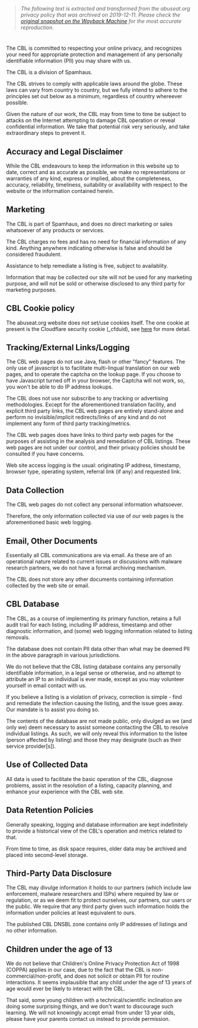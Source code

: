 > *The following text is extracted and transformed from the abuseat.org privacy policy that was archived on 2019-12-11. Please check the [original snapshot on the Wayback Machine](https://web.archive.org/web/20191211180619id_/https%3A//www.abuseat.org/privacy.html) for the most accurate reproduction.*

# 

The CBL is committed to respecting your online privacy, and recognizes your need for appropriate protection and management of any personally identifiable information (PII) you may share with us. 

The CBL is a division of Spamhaus. 

The CBL strives to comply with applicable laws around the globe. These laws can vary from country to country, but we fully intend to adhere to the principles set out below as a minimum, regardless of country whereever possible. 

Given the nature of our work, the CBL may from time to time be subject to attacks on the Internet attempting to damage CBL operation or reveal confidential information. We take that potential risk very seriously, and take extraordinary steps to prevent it. 

## Accuracy and Legal Disclaimer

While the CBL endeavours to keep the information in this website up to date, correct and as accurate as possible, we make no representations or warranties of any kind, express or implied, about the completeness, accuracy, reliability, timeliness, suitability or availability with respect to the website or the information contained herein. 

## Marketing

The CBL is part of Spamhaus, and does no direct marketing or sales whatsoever of any products or services. 

The CBL charges no fees and has no need for financial information of any kind. Anything anywhere indicating otherwise is false and should be considered fraudulent. 

Assistance to help remediate a listing is free, subject to availablity. 

Information that may be collected our site will not be used for any marketing purpose, and will not be sold or otherwise disclosed to any third party for marketing purposes. 

## CBL Cookie policy

The abuseat.org website does not set/use cookies itself. The one cookie at present is the Cloudflare security cookie (_cfduid), see [ here](https://support.cloudflare.com/hc/en-us/articles/200170156-What-does-the-Cloudflare-cfduid-cookie-do-) for more detail. 

## Tracking/External Links/Logging

The CBL web pages do not use Java, flash or other "fancy" features. The only use of javascript is to facilitate multi-lingual translation on our web pages, and to operate the captcha on the lookup page. If you choose to have Javascript turned off in your browser, the Captcha will not work, so, you won't be able to do IP address lookups. 

The CBL does not use nor subscribe to any tracking or advertising methodologies. Except for the aforementioned translation facility, and explicit third party links, the CBL web pages are entirely stand-alone and perform no invisible/implicit redirects/links of any kind and do not implement any form of third party tracking/metrics. 

The CBL web pages does have links to third party web pages for the purposes of assisting in the analysis and remediation of CBL listings. These web pages are not under our control, and their privacy policies should be consulted if you have concerns. 

Web site access logging is the usual: originating IP address, timestamp, browser type, operating system, referral link (if any) and requested link. 

## Data Collection

The CBL web pages do not collect any personal information whatsoever. 

Therefore, the only information collected via use of our web pages is the aforementioned basic web logging. 

## Email, Other Documents

Essentially all CBL communications are via email. As these are of an operational nature related to current issues or discussions with malware research partners, we do not have a formal archiving mechanism. 

The CBL does not store any other documents containing information collected by the web site or email. 

## CBL Database

The CBL, as a course of implementing its primary function, retains a full audit trail for each listing, including IP address, timestamp and other diagnostic information, and (some) web logging information related to listing removals. 

The database does not contain PII data other than what may be deemed PII in the above paragraph in various jurisdictions. 

We do not believe that the CBL listing database contains any personally identifiable information, in a legal sense or otherwise, and no attempt to attribute an IP to an individual is ever made, except as you may volunteer yourself in email contact with us. 

If you believe a listing is a violation of privacy, correction is simple - find and remediate the infection causing the listing, and the issue goes away. Our mandate is to assist you doing so. 

The contents of the database are not made public, only divulged as we (and only we) deem necessary to assist someone contacting the CBL to resolve individual listings. As such, we will only reveal this information to the listee (person affected by listing) and those they may designate (such as their service provider[s]). 

## Use of Collected Data

All data is used to facilitate the basic operation of the CBL, diagnose problems, assist in the resolution of a listing, capacity planning, and enhance your experience with the CBL web site. 

## Data Retention Policies

Generally speaking, logging and database information are kept indefinitely to provide a historical view of the CBL's operation and metrics related to that. 

From time to time, as disk space requires, older data may be archived and placed into second-level storage. 

## Third-Party Data Disclosure

The CBL may divulge information it holds to our partners (which include law enforcement, malware researchers and ISPs) where required by law or regulation, or as we deem fit to protect ourselves, our partners, our users or the public. We require that any third party given such information holds the information under policies at least equivalent to ours. 

The published CBL DNSBL zone contains only IP addresses of listings and no other information. 

## Children under the age of 13

We do not believe that Children's Online Privacy Protection Act of 1998 (COPPA) applies in our case, due to the fact that the CBL is non-commercial/non-profit, and does not solicit or obtain PII for routine interactions. It seems implausible that any child under the age of 13 years of age would ever be likely to interact with the CBL. 

That said, some young children with a technical/scientific inclination are doing some surprising things, and we don't want to discourage such learning. We will not knowingly accept email from under 13 year olds, please have your parents contact us instead to provide permission. 
